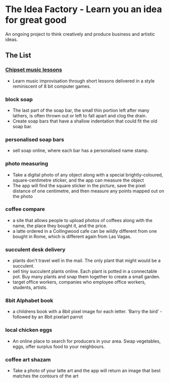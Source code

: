 # The Idea Factory - Learn you an idea for great good
An ongoing project to think creatively and produce business and artistic ideas.

## The List

### [Chipset music lessons](./chipset_music_lessons.md)
- Learn music improvisation through short lessons delivered in a style reminiscent of 8 bit computer games.

### block soap
- The last part of the soap bar, the small thin portion left after many lathers, is often thrown out or left to fall apart and clog the drain.
- Create soap bars that have a shallow indentation that could fit the old soap bar.

### personalised soap bars
- sell soap online, where each bar has a personalised name stamp.

### photo measuring
- Take a digital photo of any object along with a special brightly-coloured, square-centimetre sticker, and the app can measure the object
- The app will find the square sticker in the picture, save the pixel distance of one centimetre, and then measure any points mapped out on the photo

### coffee compare
- a site that allows people to upload photos of coffees along with the name, the place they bought it, and the price.
- a latte ordered in a Collingwood cafe can be wildly different from one bought in Rome, which is different again from Las Vagas.

### succulent desk delivery
- plants don't travel well in the mail. The only plant that might would be a succulent. 
- sell tiny succulent plants online. Each plant is potted in a connectable pot. Buy many plants and snap them together to create a small garden.
- target office workers, companies who employee office workers, students, artists.

### 8bit Alphabet book
- a childrens book with a 8bit pixel image for each letter. 'Barry the bird' - followed by an 8bit pixelart parrot

### local chicken eggs
- An online place to search for producers in your area. Swap vegetables, eggs, offer surplus food to your neighbours.

### coffee art shazam
- Take a photo of your latte art and the app will return an image that best matches the contours of the art

